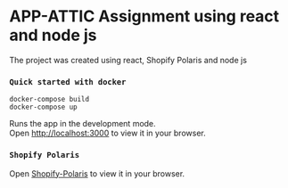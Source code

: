 # APP-ATTIC Assignment using react and node js
The project was created using react, Shopify Polaris and node js

### `Quick started with docker`

    docker-compose build
    docker-compose up

Runs the app in the development mode.\
Open [http://localhost:3000](http://localhost:4000) to view it in your browser.

### `Shopify Polaris`
Open [Shopify-Polaris](https://polaris.shopify.com/components/get-started) to view it in your browser.
